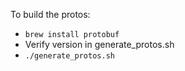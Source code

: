 To build the protos:
- `brew install protobuf`
- Verify version in generate_protos.sh
- `./generate_protos.sh`
